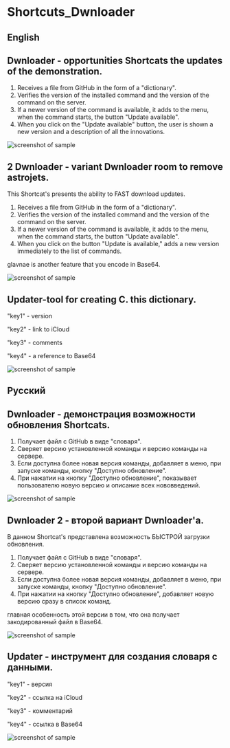 # Shortcuts_Dwnloader
## English
## Dwnloader - opportunities Shortcats the updates of the demonstration.
1) Receives a file from GitHub in the form of a "dictionary".
2) Verifies the version of the installed command and the version of the command on the server.
3) If a newer version of the command is available, it adds to the menu, when the command starts, the button "Update available".
4) When you click on the "Update available" button, the user is shown a new version and a description of all the innovations.

![screenshot of sample](https://github.com/Sokol491/Shortcuts_Dwnloader/blob/master/IMG_3442.gif)

## 2 Dwnloader - variant Dwnloader room to remove astrojets. 
This Shortcat's presents the ability to FAST download updates.

1) Receives a file from GitHub in the form of a "dictionary".
2) Verifies the version of the installed command and the version of the command on the server.
3) If a newer version of the command is available, it adds to the menu, when the command starts, the button "Update available".
4) When you click on the button "Update is available," adds a new version immediately to the list of commands.

glavnae is another feature that you encode in Base64.


![screenshot of sample](https://github.com/Sokol491/Shortcuts_Dwnloader/blob/master/IMG_3454.gif)

## Updater-tool for creating C. this dictionary. 

"key1" - version

"key2" - link to iCloud

"key3" - comments

"key4" - a reference to Base64


![screenshot of sample](https://github.com/Sokol491/Shortcuts_Dwnloader/blob/master/IMG_3456.gif)

## Русский
## Dwnloader - демонстрация возможности обновления Shortcats.
1) Получает файл с GitHub в виде "словаря".
2) Сверяет версию установленной команды и версию команды на сервере.
3) Если доступна более новая версия команды, добавляет в меню, при запуске команды, кнопку "Доступно обновление".
4) При нажатии на кнопку "Доступно обновление", показывает пользователю новую версию и описание всех нововведений.


![screenshot of sample](https://github.com/Sokol491/Shortcuts_Dwnloader/blob/master/IMG_3442.gif)

## Dwnloader 2 - второй вариант Dwnloader'a. 
В данном Shortcat's представлена возможность БЫСТРОЙ загрузки обновления.
1) Получает файл с GitHub в виде "словаря".
2) Сверяет версию установленной команды и версию команды на сервере.
3) Если доступна более новая версия команды, добавляет в меню, при запуске команды, кнопку "Доступно обновление".
4) При нажатии на кнопку "Доступно обновление", добавляет новую версию сразу в список команд.

главная особенность этой версии в том, что она получает закодированный файл в Base64. 


![screenshot of sample](https://github.com/Sokol491/Shortcuts_Dwnloader/blob/master/IMG_3454.gif)

## Updater - инструмент для создания словаря с данными. 
 
"key1" - версия

"key2" - ссылка на iCloud

"key3" - комментарий

"key4" - ссылка в Base64


![screenshot of sample](https://github.com/Sokol491/Shortcuts_Dwnloader/blob/master/IMG_3456.gif)

